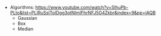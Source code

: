 - Algorithms: https://www.youtube.com/watch?v=SIhuPb-PLto&list=PLIRuSslToIDgg3otNlmIFhrNFJ5G4Zkbr&index=9&pp=iAQB
	- Gaussian
	- Box
	- Median